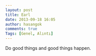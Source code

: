 ```yaml
---
layout: post
title: Earl
date: 2013-09-18 16:05
author: hasangok
comments: true
Tags: [Genel, Alıntı]
---
```

Do good things and good things happen.
